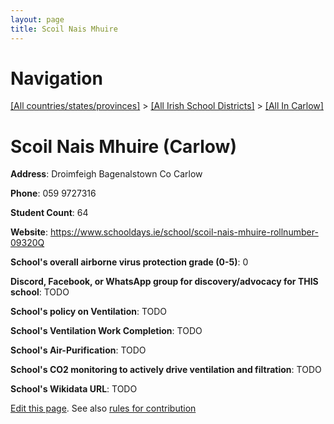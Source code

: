 ```yaml
---
layout: page
title: Scoil Nais Mhuire
---
```

# Navigation

[[All countries/states/provinces]](../../..) > [[All Irish School Districts]](../..) > [[All In Carlow]](..)

# Scoil Nais Mhuire (Carlow)

**Address**: Droimfeigh Bagenalstown Co Carlow

**Phone**: 059 9727316

**Student Count**: 64

**Website**: <https://www.schooldays.ie/school/scoil-nais-mhuire-rollnumber-09320Q>

**School's overall airborne virus protection grade (0-5)**: 0

**Discord, Facebook, or WhatsApp group for discovery/advocacy for THIS school**: TODO

**School's policy on Ventilation**: TODO

**School's Ventilation Work Completion**: TODO

**School's Air-Purification**: TODO

**School's CO2 monitoring to actively drive ventilation and filtration**: TODO

**School's Wikidata URL**: TODO


[Edit this page](https://github.com/ventilate-schools/Ireland/edit/main/./Carlow/Scoil_Nais_Mhuire.md). See also [rules for contribution](../../../contribution-rules/)